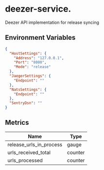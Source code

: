 # deezer-service.
Deezer API implementation for release syncing


## Environment Variables

```json
{
  "HostSettings": {
  	"Address": "127.0.0.1",
  	"Port": "8080",
  	"Mode": "release"
  },
  "JaegerSettings": {
  	"Endpoint": ""
  },
  "NatsSettings": {
  	"Endpoint": ""
  },
  "SentryDsn": ""
}
```

## Metrics

|Name|Type|
|-|-|
|release_urls_in_process|gauge|
|urls_received_total|counter|
|urls_processed|counter|
